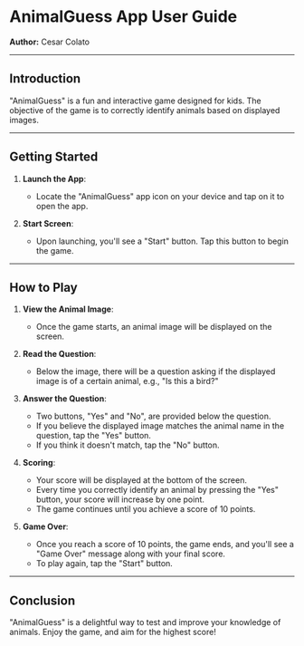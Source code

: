 
# AnimalGuess App User Guide

**Author:** Cesar Colato

---

## Introduction

"AnimalGuess" is a fun and interactive game designed for kids. The objective of the game is to correctly identify animals based on displayed images.

---

## Getting Started

1. **Launch the App**: 
   - Locate the "AnimalGuess" app icon on your device and tap on it to open the app.

2. **Start Screen**:
   - Upon launching, you'll see a "Start" button. Tap this button to begin the game.

---

## How to Play

1. **View the Animal Image**:
   - Once the game starts, an animal image will be displayed on the screen.

2. **Read the Question**:
   - Below the image, there will be a question asking if the displayed image is of a certain animal, e.g., "Is this a bird?"

3. **Answer the Question**:
   - Two buttons, "Yes" and "No", are provided below the question.
   - If you believe the displayed image matches the animal name in the question, tap the "Yes" button.
   - If you think it doesn't match, tap the "No" button.

4. **Scoring**:
   - Your score will be displayed at the bottom of the screen.
   - Every time you correctly identify an animal by pressing the "Yes" button, your score will increase by one point.
   - The game continues until you achieve a score of 10 points.

5. **Game Over**:
   - Once you reach a score of 10 points, the game ends, and you'll see a "Game Over" message along with your final score.
   - To play again, tap the "Start" button.

---

## Conclusion

"AnimalGuess" is a delightful way to test and improve your knowledge of animals. Enjoy the game, and aim for the highest score!
